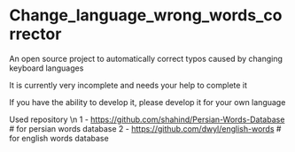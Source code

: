 # Change_language_wrong_words_corrector
An open source project to automatically correct typos caused by changing keyboard languages

It is currently very incomplete and needs your help to complete it

If you have the ability to develop it, please develop it for your own language

Used repository \n
1 - https://github.com/shahind/Persian-Words-Database # for persian words database
2 - https://github.com/dwyl/english-words # for english words database
